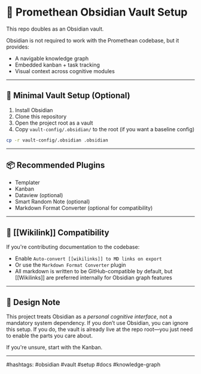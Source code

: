 # 🧠 Promethean Obsidian Vault Setup

This repo doubles as an Obsidian vault.

Obsidian is not required to work with the Promethean codebase, but it provides:

* A navigable knowledge graph
* Embedded kanban + task tracking
* Visual context across cognitive modules

---

## 🧰 Minimal Vault Setup (Optional)

1. Install Obsidian
2. Clone this repository
3. Open the project root as a vault
4. Copy `vault-config/.obsidian/` to the root (if you want a baseline config)

```bash
cp -r vault-config/.obsidian .obsidian
```

---

## 📦 Recommended Plugins

* Templater
* Kanban
* Dataview (optional)
* Smart Random Note (optional)
* Markdown Format Converter (optional for compatibility)

---

## 🔁 \[\[Wikilink]] Compatibility

If you're contributing documentation to the codebase:

* Enable `Auto-convert [[wikilinks]] to MD links on export`
* Or use the `Markdown Format Converter` plugin
* All markdown is written to be GitHub-compatible by default, but \[\[Wikilinks]] are preferred internally for Obsidian graph features

---

## 🧠 Design Note

This project treats Obsidian as a *personal cognitive interface*, not a mandatory system dependency. If you don’t use Obsidian, you can ignore this setup. If you do, the vault is already live at the repo root—you just need to enable the parts you care about.

If you're unsure, start with the Kanban.

---

#hashtags: #obsidian #vault #setup #docs #knowledge-graph
